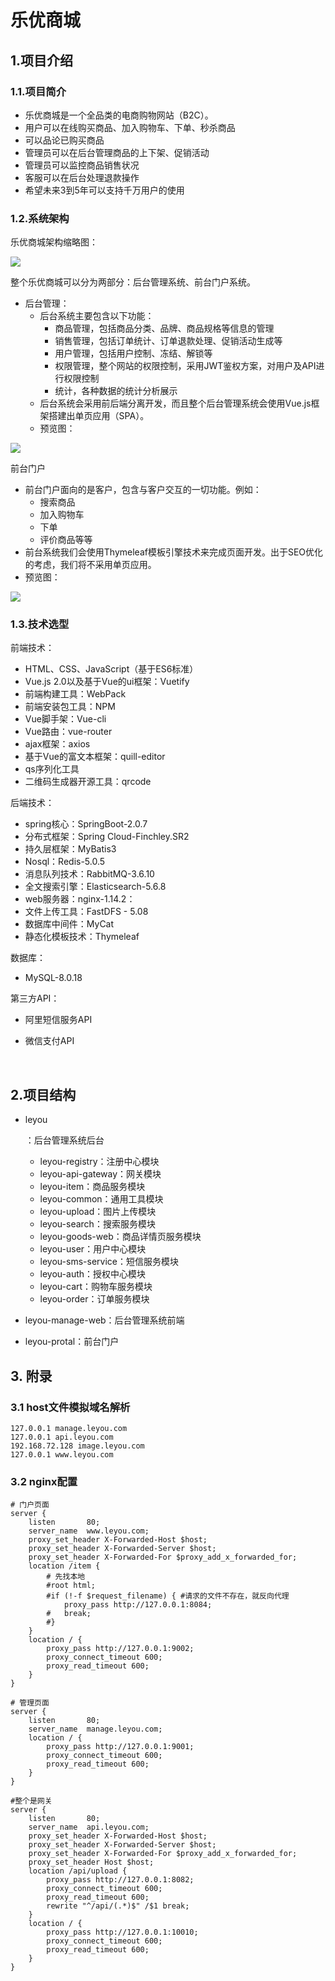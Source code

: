 # 乐优商城

## 1.项目介绍

### 1.1.项目简介

- 乐优商城是一个全品类的电商购物网站（B2C）。
- 用户可以在线购买商品、加入购物车、下单、秒杀商品
- 可以品论已购买商品
- 管理员可以在后台管理商品的上下架、促销活动
- 管理员可以监控商品销售状况
- 客服可以在后台处理退款操作
- 希望未来3到5年可以支持千万用户的使用

### 1.2.系统架构

乐优商城架构缩略图：

![](https://s1.ax1x.com/2020/07/24/UvSMJf.png)

整个乐优商城可以分为两部分：后台管理系统、前台门户系统。

- 后台管理：
  - 后台系统主要包含以下功能：
    - 商品管理，包括商品分类、品牌、商品规格等信息的管理
    - 销售管理，包括订单统计、订单退款处理、促销活动生成等
    - 用户管理，包括用户控制、冻结、解锁等
    - 权限管理，整个网站的权限控制，采用JWT鉴权方案，对用户及API进行权限控制
    - 统计，各种数据的统计分析展示
  - 后台系统会采用前后端分离开发，而且整个后台管理系统会使用Vue.js框架搭建出单页应用（SPA）。
  - 预览图：

![](https://s1.ax1x.com/2020/07/24/UvZbJH.png)

前台门户

- 前台门户面向的是客户，包含与客户交互的一切功能。例如：
  - 搜索商品
  - 加入购物车
  - 下单
  - 评价商品等等
- 前台系统我们会使用Thymeleaf模板引擎技术来完成页面开发。出于SEO优化的考虑，我们将不采用单页应用。
- 预览图：

![](https://s1.ax1x.com/2020/07/24/UvEYm8.png)

### 1.3.技术选型

前端技术：

- HTML、CSS、JavaScript（基于ES6标准）
- Vue.js 2.0以及基于Vue的ui框架：Vuetify
- 前端构建工具：WebPack
- 前端安装包工具：NPM
- Vue脚手架：Vue-cli
- Vue路由：vue-router
- ajax框架：axios
- 基于Vue的富文本框架：quill-editor
- qs序列化工具
- 二维码生成器开源工具：qrcode

后端技术：

- spring核心：SpringBoot-2.0.7
- 分布式框架：Spring Cloud-Finchley.SR2
- 持久层框架：MyBatis3
- Nosql：Redis-5.0.5
- 消息队列技术：RabbitMQ-3.6.10
- 全文搜索引擎：Elasticsearch-5.6.8
- web服务器：nginx-1.14.2：
- 文件上传工具：FastDFS - 5.08
- 数据库中间件：MyCat
- 静态化模板技术：Thymeleaf

数据库：

- MySQL-8.0.18

第三方API：

- 阿里短信服务API

- 微信支付API

<br>

## 2.项目结构

- leyou

  ：后台管理系统后台

  - leyou-registry：注册中心模块
  - leyou-api-gateway：网关模块
  - leyou-item：商品服务模块
  - leyou-common：通用工具模块
  - leyou-upload：图片上传模块
  - leyou-search：搜索服务模块
  - leyou-goods-web：商品详情页服务模块
  - leyou-user：用户中心模块
  - leyou-sms-service：短信服务模块
  - leyou-auth：授权中心模块
  - leyou-cart：购物车服务模块
  - leyou-order：订单服务模块

- leyou-manage-web：后台管理系统前端

- leyou-protal：前台门户



## 3. 附录

### 3.1 host文件模拟域名解析

```
127.0.0.1 manage.leyou.com
127.0.0.1 api.leyou.com
192.168.72.128 image.leyou.com
127.0.0.1 www.leyou.com
```

### 3.2 nginx配置

```
# 门户页面
server {
    listen       80;
    server_name  www.leyou.com;
	proxy_set_header X-Forwarded-Host $host;
    proxy_set_header X-Forwarded-Server $host;
    proxy_set_header X-Forwarded-For $proxy_add_x_forwarded_for;
	location /item {
		# 先找本地
		#root html;
		#if (!-f $request_filename) { #请求的文件不存在，就反向代理
			proxy_pass http://127.0.0.1:8084;
		#	break;
		#}
    }
	location / {
		proxy_pass http://127.0.0.1:9002;
		proxy_connect_timeout 600;
		proxy_read_timeout 600;
    }
}

# 管理页面
server {
    listen       80;
    server_name  manage.leyou.com;
    location / {
		proxy_pass http://127.0.0.1:9001;
		proxy_connect_timeout 600;
		proxy_read_timeout 600;
    }
}

#整个是网关
server {
    listen       80;
    server_name  api.leyou.com;
	proxy_set_header X-Forwarded-Host $host;
    proxy_set_header X-Forwarded-Server $host;
    proxy_set_header X-Forwarded-For $proxy_add_x_forwarded_for;
	proxy_set_header Host $host;
	location /api/upload {	
		proxy_pass http://127.0.0.1:8082;
		proxy_connect_timeout 600;
		proxy_read_timeout 600;
		rewrite "^/api/(.*)$" /$1 break; 
    }
    location / {
		proxy_pass http://127.0.0.1:10010;
		proxy_connect_timeout 600;
		proxy_read_timeout 600;
    }
}
```



